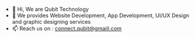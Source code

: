 - 👋 Hi, We are Qubit Technology
- 👀 We provides Website Development, App Development, UI/UX Design and graphic designing services
- 📫 Reach us on : connect.qubit@gmaiil.com

<!---
QubitTechnology/QubitTechnology is a ✨ special ✨ repository because its `README.md` (this file) appears on your GitHub profile.
You can click the Preview link to take a look at your changes.
--->
